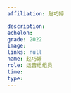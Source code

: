 ```yaml
---
affiliation: 赵巧婷

description: 
echelon: 
grade: 2022
image: 
links: null
name: 赵巧婷
role: 运营组组员
time: 
type:
---
```

